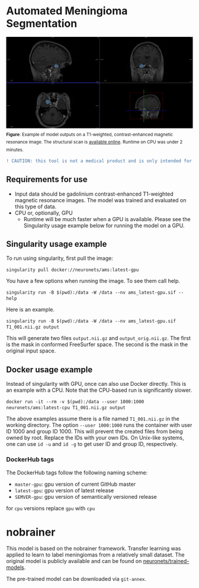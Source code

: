 # Automated Meningioma Segmentation

![In-site segmentation results](/images/sample.png) <sub>__Figure__: Example of model outputs on a T1-weighted, contrast-enhanced magnetic resonance image. The structural scan is [available online](http://brainbox.pasteur.fr/mri/?url=https://dl.dropbox.com/sh/71jbelduefu41xs/AAAOa3oh_bVMxdFsmN965kGDa/case_057_2.nii.gz). Runtime on CPU was under 2 minutes.</sub>

```diff
! CAUTION: this tool is not a medical product and is only intended for research purposes. !
```

## Requirements for use

- Input data should be gadolinium contrast-enhanced T1-weighted magnetic resonance images. The model was trained and evaluated on this type of data.
- CPU or, optionally, GPU
  - Runtime will be much faster when a GPU is available. Please see the Singularity usage example below for running the model on a GPU.

## Singularity usage example

To run using singularity, first pull the image:

```
singularity pull docker://neuronets/ams:latest-gpu
```

You have a few options when running the image. To see them call help.

```
singularity run -B $(pwd):/data -W /data --nv ams_latest-gpu.sif --help
```

Here is an example.

```
singularity run -B $(pwd):/data -W /data --nv ams_latest-gpu.sif T1_001.nii.gz output
```

This will generate two files `output.nii.gz` and `output_orig.nii.gz`. The first is the mask in conformed FreeSurfer space. The second is the mask in the original input space.

## Docker usage example

Instead of singularity with GPU, once can also use Docker directly. This is an example with a CPU. Note that the CPU-based run is significantly slower.

```
docker run -it --rm -v $(pwd):/data --user 1000:1000 neuronets/ams:latest-cpu T1_001.nii.gz output
```

The above examples assume there is a file named `T1_001.nii.gz` in the working directory. The option `--user 1000:1000` runs the container with user ID 1000 and group ID 1000. This will prevent the created files from being owned by root. Replace the IDs with your own IDs. On Unix-like systems, one can use `id -u` and `id -g` to get user ID and group ID, respectively.

### DockerHub tags

The DockerHub tags follow the following naming scheme:

- `master-gpu`: gpu version of current GitHub master
- `latest-gpu`: gpu version of latest release
- `SEMVER-gpu`: gpu version of semantically versioned release

for `cpu` versions replace `gpu` with `cpu`

# nobrainer

This model is based on the nobrainer framework. Transfer learning was applied to learn to label meningiomas from a relatively small dataset. The original model is publicly available and can be found on [neuronets/trained-models](https://github.com/neuronets/trained-models#3d-u-net).

The pre-trained model can be downloaded via `git-annex`.
